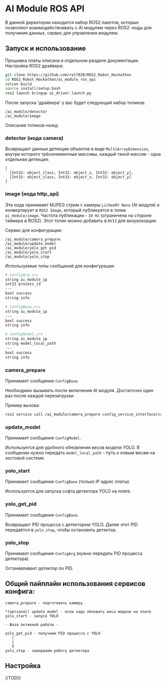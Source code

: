 # AI Module ROS API

В данной директории находится набор ROS2 пакетов, которые позволяют взаимодействоввать с AI модулем через ROS2: ноды для получения данных, сервис для управления модулем.

## Запуск и использование
Прошивка платы описана в отдельном разделе документации. Настройка ROS2 драйвера:

```bash
git clone https://github.com/ret7020/ROS2_Robot_Hackathon
cd ROS2_Robot_Hackathon/ai_module_ros_api
colcon build
source install/setup.bash
ros2 launch bringup ai_driver.launch.py
```

После запуска 'драйвера' у вас будет следующий набор топиков:
```
/ai_module/detector
/ai_module/image
```

Описание топиков-ножд:
### detector (нода camera) 

Возвращает данные детекции объектов в виде `MultiArrayDimension`, внутри которого трёхэлементные массивы, каждый такой массив - одна отдельная детекция:

```
[
  [Int32: object_class, Int32: object_x, Int32: object_y],
  [Int32: object_class, Int32: object_x, Int32: object_y]
]
```


### image (нода http_api)

Эта нода принимает MJPEG стрим с камеры `LicheeRV Nano` (AI модуля) и конвертирует в `ROS2 Image`, который публикуется в топик `ai_module/image`. Частота публикации - `10 Hz` (ограничена на стороне таймера в ROS2). Этот топик можно добавить в `RVIZ` для визуализации.

Сервис для конфигурации:

```
/ai_module/camera_prepare
/ai_module/update_model
/ai_module/yolo_get_pid
/ai_module/yolo_start
/ai_module/yolo_stop
```

Используемые типы сообщений для конфигурации:

```bash
# ConfigArg.srv
string ai_module_ip
int32 process_id
---
bool success
string info

# ConfigBase.srv
string ai_module_ip
---
bool success
string info

# ConfigModel.srv
string ai_module_ip
string model_local_path
---
bool success
string info

```

### camera_prepare

Принимает сообщение `ConfigBase`.

Необходимо вызывать после включения AI модуля. Достаточно один раз после каждой перезагрузки.

Пример вызова:

```bash
ros2 service call /ai_module/camera_prepare config_service_interface/srv/ConfigBase "{ai_module_ip: '10.160.209.1'}"
```

### update_model

Принимает сообщение `ConfigModel`.

Используется для удобного обновления весов модели YOLO. В сообщении нужно передать `model_local_path` - путь к новым весам на хостовой системе.

### yolo_start

Принимает сообщение `ConfigBase` (только IP адрес платы).

Используется для запуска софта детектора YOLO на плате.

### yolo_get_pid

Принимает сообщение `ConfigBase`.

Возвращает PID процесса с детектором YOLO. Далее этот PID передаётся в `yolo_stop`, чтобы остановить детектор.

### yolo_stop

Принимает сообщение `ConfigArg` (нужно передать PID процесса детектора).

Останавливает детектор по PID.

## Общий пайплайн использования сервисов конфига:

```
camera_prepare - подготовить камеру

*(optional) update_model - если надо обновить веса модели на плате
yolo_start - запуск YOLO

- Фаза активной работы -

yolo_get_pid - получаем PID процесса с YOLO
   |
   |
   V
yolo_stop - завершаем работу детектора
```


## Настройка

//TODO

